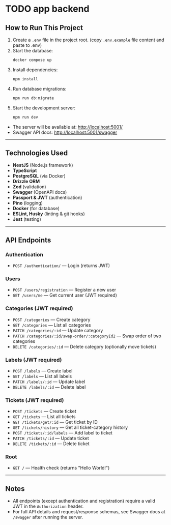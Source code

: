 # TODO app backend

## How to Run This Project

1. Create a `.env` file in the project root. (copy `.env.example` file content and paste to .env)
2. Start the database:
   ```bash
   docker compose up
   ```
3. Install dependencies:
   ```bash
   npm install
   ```
4. Run database migrations:
   ```bash
   npm run db:migrate
   ```
5. Start the development server:
   ```bash
   npm run dev
   ```

- The server will be available at: [http://localhost:5001/](http://localhost:5001/)
- Swagger API docs: [http://localhost:5001/swagger](http://localhost:5001/swagger)

---

## Technologies Used

- **NestJS** (Node.js framework)
- **TypeScript**
- **PostgreSQL** (via Docker)
- **Drizzle ORM**
- **Zod** (validation)
- **Swagger** (OpenAPI docs)
- **Passport & JWT** (authentication)
- **Pino** (logging)
- **Docker** (for database)
- **ESLint, Husky** (linting & git hooks)
- **Jest** (testing)

---

## API Endpoints

### Authentication

- `POST /authentication/` — Login (returns JWT)

### Users

- `POST /users/registration` — Register a new user
- `GET /users/me` — Get current user (JWT required)

### Categories (JWT required)

- `POST /categories` — Create category
- `GET /categories` — List all categories
- `PATCH /categories/:id` — Update category
- `PATCH /categories/:id/swap-order/:categoryId2` — Swap order of two categories
- `DELETE /categories/:id` — Delete category (optionally move tickets)

### Labels (JWT required)

- `POST /labels` — Create label
- `GET /labels` — List all labels
- `PATCH /labels/:id` — Update label
- `DELETE /labels/:id` — Delete label

### Tickets (JWT required)

- `POST /tickets` — Create ticket
- `GET /tickets` — List all tickets
- `GET /tickets/get/:id` — Get ticket by ID
- `GET /tickets/history` — Get all ticket-category history
- `POST /tickets/:id/labels` — Add label to ticket
- `PATCH /tickets/:id` — Update ticket
- `DELETE /tickets/:id` — Delete ticket

### Root

- `GET /` — Health check (returns "Hello World!")

---

## Notes

- All endpoints (except authentication and registration) require a valid JWT in the `Authorization` header.
- For full API details and request/response schemas, see Swagger docs at `/swagger` after running the server.

